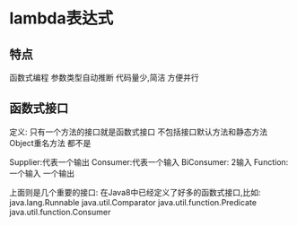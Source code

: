 # lambda表达式

## 特点
函数式编程
参数类型自动推断
代码量少,简洁
方便并行
## 函数式接口
定义: 只有一个方法的接口就是函数式接口
不包括接口默认方法和静态方法  Object重名方法 都不是

Supplier:代表一个输出
Consumer:代表一个输入
BiConsumer: 2输入
Function: 一个输入 一个输出

上面则是几个重要的接口:
在Java8中已经定义了好多的函数式接口,比如:
java.lang.Runnable
java.util.Comparator
java.util.function.Predicate
java.util.function.Consumer